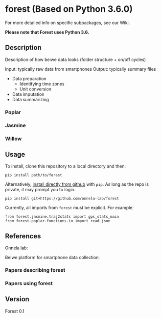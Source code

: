 # forest (Based on Python 3.6.0)

For more detailed info on specific subpackages, see our Wiki.

**Please note that Forest uses Python 3.6.**

## Description

Description of how beiwe data looks (folder structure + on/off cycles)

Input: typically raw data from smartphones
Output: typically summary files
-	Data preparation
    - Identifying time zones
    - Unit conversion
-	Data imputation
-	Data summarizing

### Poplar

### Jasmine

### Willow

## Usage
To install, clone this repository to a local directory and then:
```
pip install path/to/forest
```
Alternatively, [install directly from github](https://pip.pypa.io/en/stable/reference/pip_install/#git) with `pip`. As long as the repo is private, it may prompt you to login.
```
pip install git+https://github.com/onnela-lab/forest
```

Currently, all imports from `forest` must be explicit.  For example:
```
from forest.jasmine.traj2stats import gps_stats_main
from forest.poplar.functions.io import read_json
```



## References

Onnela lab:

Beiwe platform for smartphone data collection:

### Papers describing forest

### Papers using forest

## Version 
Forest 0.1
